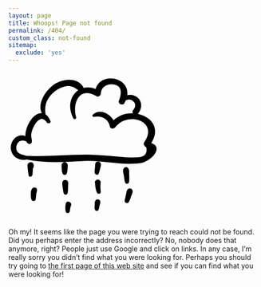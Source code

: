 ```yaml
---
layout: page
title: Whoops! Page not found
permalink: /404/
custom_class: not-found
sitemap:
  exclude: 'yes'
---
```

<svg xmlns="http://www.w3.org/2000/svg" xmlns:xlink="http://www.w3.org/1999/xlink" version="1.1" id="svg-404" x="0px" y="0px" width="300px" height="300px" viewBox="0 0 300 300" enable-background="new 0 0 300 300" xml:space="preserve"><g><path d="M286.4 144.4c19.2-29.8-0.6-53.1-26.9-58.5c8.7-9.8 9.6-24.7-1.3-33.3c-5.9-4.6-13.4-6-19.9-4.1 c4.9-36.8-53.2-47.1-63.5-12.6c-8.7-3.4-16.8-3.8-24-2c-0.1-0.6-0.3-1.3-0.7-1.9c-13.9-21.9-46-15.8-63.1-1.6 c-14.1 11.7-29.2 35.8-20 54.2c-8.5-0.3-15.4 5.2-20.5 11.6c-5.9 7.3-9.8 16.1-11.6 25.3c-0.5 2.6-0.9 5.8-0.9 9 c-11.2-4.6-23.8 2.2-28.1 15.6c-2.6 8.1-0.8 16.5 4.4 23.1c5.3 6.7 17.5 11.1 25.9 8.3c38.1 7.8 76.3 5.1 115.5 3 c37.4-2 75.7 9.7 112.6 4.3C285.9 181.8 312.4 153 286.4 144.4z M260.9 173c-11.6 0.8-23.2 0.5-34.8-0.8 c-19.7-1.4-39.1-3.8-58.9-4.3c-43.7-1.2-86.7 4.2-130.4 2.4c-5.9-2.7-12.7-2.1-17.7-7.2c-3.4-3.4-3.9-8.6-2.8-13.1 c2.5-10.3 11.3-12.7 19.5-8.9c0.9 1.9 2.3 3.6 4.1 4.7c3.2 2 7.2-0.6 7.3-4.2c0.1-5.3-2.2-9.8-1.3-15.4c0.9-6.3 3.5-12.1 6.5-17.6 c2.7-4.8 6.3-9.2 11.3-11.8c5.6-3 10.6 2.2 13.6 6.4c2.3 3.3 8.8 1.3 7-3c-2.2-5.1-5.2-10.3-9.8-13.2C71.2 67.8 78 52.2 94.1 40 c6.8-5.1 14.8-8.8 23.3-9.8c9.4-1.1 15.7 3.4 22.8 8.3c-15.7 10.4-22.3 33.6-10 56.4c1.7 3.1 6.6 1 5.6-2.4 c-8.3-28.6 7-62.3 40.3-42.2c4.2 2.5 8.9-0.8 9.2-5.3c0.9-14.2 13.7-20.5 26.7-18.1c17.5 3.2 14.4 20.1 9.6 32.6 c-2.5 6.5 7.9 10.7 11.1 4.7c0.9-1.7 1.6-3.3 2.3-4.9c4.8-2.7 10.4-2.8 15.1 1.2c6.1 5.1 4.8 12 0.2 17.6c-1.8 2.2-1.8 4.7-0.8 6.8 c-13.5-0.5-27.6 3.7-38.5 13.8c-8.9-13.9-28-23.5-41.8-11.1c-2.1 1.9 0.2 4.7 2.5 4.3c14.6-2.7 28.7 3.6 31.8 19.3 c1.1 5.7 8.2 5.1 11 1.4c24.8-32.6 87.5-12.2 57.9 30.1c-1.9 2.7-1.2 5.3 0.6 7c0.4 1.3 1.5 2.5 3.4 3.1 C279 165.3 273.8 172.1 260.9 173z"/><path d="M47.6 183.6c-4.8-2.1-9.5 1.2-9.3 6.5c0.2 6.4 1.3 12.8 2.3 19.1c0.7 4.8 7.2 2.9 7.7-1c0.5-3.8 0.5-7.6 0.7-11.4 c0-0.5 0.1-1 0.1-1.6c0.7-0.6 1.2-1.2 1.4-2C51.4 190 51.2 185.2 47.6 183.6z"/><path d="M57.2 237c-0.8-3.2-4.5-4.5-7.3-3c-6.7 3.6-5 17.4-3.8 23.6c0.8 4.3 7.7 4.3 8.6 0c0.7-3.6 0.7-7.3 1.2-11 C56.4 243.3 58.1 240.5 57.2 237z"/><path d="M116.1 184c-1-1-2.2-1.5-3.3-1.4c-1.1-0.1-2.3 0.4-3.3 1.4c-1.7 1.1-3 2.9-2.9 5.1c0.2 5 0.1 11.5 1.8 16.2 c1.6 4.3 7.3 4.3 8.8 0c1.7-4.7 1.5-11.2 1.8-16.2C119.1 186.9 117.8 185.1 116.1 184z"/><g><path d="M120 224.9c0 0 0 0.1 0 0.1C120 225 120 224.9 120 224.9c0-1.2-0.2-2.4-0.8-3.5c-1.4-2.4-4.1-3.3-6.7-2.7 c-6.2 1.3-4.3 9.2-3.8 13.5c0.4 2.9 0.8 5.8 1.2 8.7c0.1 0.9 0.4 1.9 0.6 2.8c0.3 0.9 1.5 4.7 0.8 1.7c0.7 3.4 6.3 3.5 7 0 c-0.9 1.5-0.9 1.6 0 0.4c0.2-0.4 0.4-0.8 0.5-1.3c0.3-0.9 0.3-2.1 0.5-3c0.3-2.1 0.2-4.2 0.3-6.3c0-2.2 0.1-4.4 0.2-6.6 c0-0.5 0-0.9 0.1-1.4C120 226.4 120 225.7 120 224.9z"/><path d="M120 224.9L120 224.9C120.1 224.6 120.1 224.6 120 224.9z"/></g><path d="M114.9 266.2c-1.1 5.3-1 10.3-0.1 15.6c0.6 4.1 7.6 4.1 8.3 0c0.6-3.6 0.7-7.8 2.3-11.2C129 262.7 116.5 258.4 114.9 266.2 z"/><g><path d="M174.5 185.2C174.7 184.4 174.6 184.2 174.5 185.2L174.5 185.2z"/><path d="M183.7 183c-1.7-1.9-4.6-2-6.7-0.9c-1.6 0.8-2.4 2.3-2.6 3.9c0-0.3 0.1-0.7 0.1-0.8c-0.1 0.3-0.2 0.6-0.3 1.1 c-0.3 1-0.3 2-0.3 3c0 1.9-0.3 3.9-0.4 5.8c-0.3 3.1-1.2 7.2-0.1 10.2c1.1 2.9 5.8 4.4 7.4 1c1.5-3.3 2.3-7 3.2-10.5 C185 191.5 187.1 186.6 183.7 183z"/></g><path d="M185 223.6c0.3-2.7-2-4.7-4.2-5.5c-1-0.4-2.1-0.4-3.1 0c-2.2 0.9-4.6 2.9-4.2 5.5c0.9 7 1 14.5 4.4 20.8 c1.8 3.3 7.7 2 7.3-2C184.6 236 184.2 229.9 185 223.6z"/><path d="M184.1 261.1c-1.3-3.8-5.6-4.9-8.6-2.3c-2.6 2.2-2.1 5.9-2.4 9c-0.3 3.6-0.8 7.5 0.6 10.9c1.1 2.7 5.7 2.5 6.9 0 c1.3-2.6 1.5-5.7 2.1-8.6C183.5 267.2 185.1 264 184.1 261.1z"/><path d="M242.2 207.4c-0.1-4.4 0.6-9.7-2.7-13.1c-2.5-2.5-6.6-1.8-8.4 1.1c-2.4 3.8-0.7 8.4 0 12.4c0.9 5.1 1.4 10.5 2.7 15.5 c1 3.9 7 4 7.9 0C242.8 218.2 242.3 212.5 242.2 207.4z"/><path d="M248 237.9c-1.2-1.8-3.3-3-5.6-2.3c-5 1.6-5.3 5.8-6.3 10.3c-1 4.4-1.8 8.9-2.9 13.4c-1.4 6 6.7 7.8 8.9 2.5 c1.6-3.7 3-7.5 4.3-11.3C247.9 246.4 250.8 241.9 248 237.9z"/></g></svg>

Oh my! It seems like the page you were trying to reach could not be found. Did you perhaps enter the address incorrectly? No, nobody does that anymore, right? People just use Google and click on links. In any case, I’m really sorry you didn’t find what you were looking for. Perhaps you should try going to [the first page of this web site](/) and see if you can find what you were looking for!
